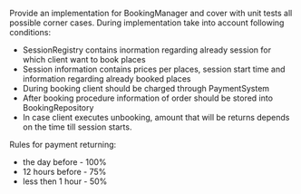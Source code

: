 Provide an implementation for BookingManager and cover with unit tests all possible corner cases.
During implementation take into account following conditions:
* SessionRegistry contains inormation regarding already session for which client want to book places
* Session information contains prices per places, session start time and information regarding already booked places
* During booking client should be charged through PaymentSystem
* After booking procedure information of order should be stored into BookingRepository
* In case client executes unbooking, amount that will be returns depends on the time till session starts. 

Rules for payment returning:
* the day before - 100%
* 12 hours before - 75%
* less then 1 hour - 50%